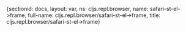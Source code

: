 {sectionid: docs, layout: var, ns: cljs.repl.browser, name: safari-st-el->frame, full-name: cljs.repl.browser/safari-st-el->frame,
  title: cljs.repl.browser/safari-st-el->frame}
